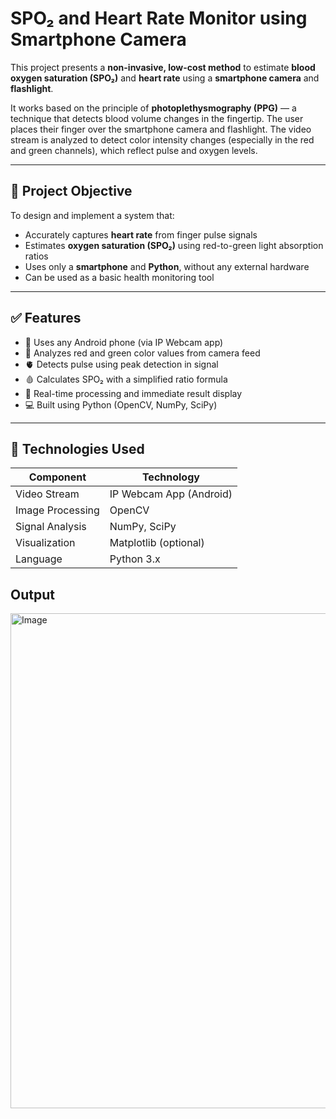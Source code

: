 # SPO₂ and Heart Rate Monitor using Smartphone Camera

This project presents a **non-invasive, low-cost method** to estimate **blood oxygen saturation (SPO₂)** and **heart rate** using a **smartphone camera** and **flashlight**.

It works based on the principle of **photoplethysmography (PPG)** — a technique that detects blood volume changes in the fingertip. The user places their finger over the smartphone camera and flashlight. The video stream is analyzed to detect color intensity changes (especially in the red and green channels), which reflect pulse and oxygen levels.

---

## 🔬 Project Objective

To design and implement a system that:
- Accurately captures **heart rate** from finger pulse signals
- Estimates **oxygen saturation (SPO₂)** using red-to-green light absorption ratios
- Uses only a **smartphone** and **Python**, without any external hardware
- Can be used as a basic health monitoring tool

---

## ✅ Features

- 📱 Uses any Android phone (via IP Webcam app)
- 🔴 Analyzes red and green color values from camera feed
- 🫀 Detects pulse using peak detection in signal
- 🩸 Calculates SPO₂ with a simplified ratio formula
- 🧠 Real-time processing and immediate result display
- 💻 Built using Python (OpenCV, NumPy, SciPy)

---

## 🧰 Technologies Used

| Component       | Technology                |
|----------------|----------------------------|
| Video Stream    | IP Webcam App (Android)   |
| Image Processing| OpenCV                    |
| Signal Analysis | NumPy, SciPy              |
| Visualization   | Matplotlib (optional)     |
| Language        | Python 3.x                |

## Output

<img width="563" height="792" alt="Image" src="https://github.com/user-attachments/assets/7e92909d-05e0-496f-bb67-34ca587b3c84" />
